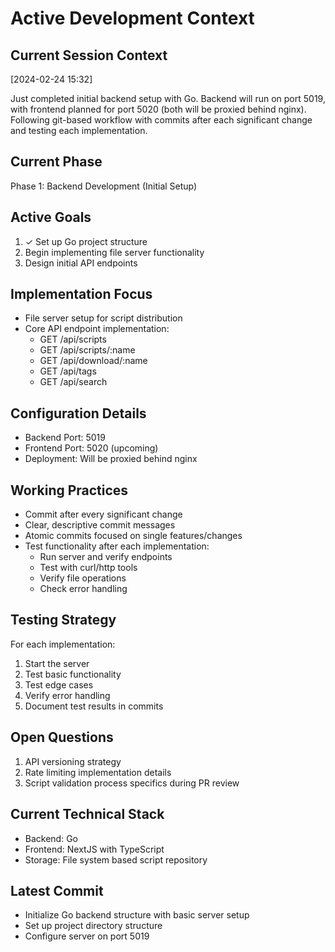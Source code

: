 # Active Development Context

## Current Session Context
[2024-02-24 15:32]

Just completed initial backend setup with Go. Backend will run on port 5019, with frontend planned for port 5020 (both will be proxied behind nginx). Following git-based workflow with commits after each significant change and testing each implementation.

## Current Phase
Phase 1: Backend Development (Initial Setup)

## Active Goals
1. ✓ Set up Go project structure
2. Begin implementing file server functionality
3. Design initial API endpoints

## Implementation Focus
- File server setup for script distribution
- Core API endpoint implementation:
  - GET /api/scripts
  - GET /api/scripts/:name
  - GET /api/download/:name
  - GET /api/tags
  - GET /api/search

## Configuration Details
- Backend Port: 5019
- Frontend Port: 5020 (upcoming)
- Deployment: Will be proxied behind nginx

## Working Practices
- Commit after every significant change
- Clear, descriptive commit messages
- Atomic commits focused on single features/changes
- Test functionality after each implementation:
  * Run server and verify endpoints
  * Test with curl/http tools
  * Verify file operations
  * Check error handling

## Testing Strategy
For each implementation:
1. Start the server
2. Test basic functionality
3. Test edge cases
4. Verify error handling
5. Document test results in commits

## Open Questions
1. API versioning strategy
2. Rate limiting implementation details
3. Script validation process specifics during PR review

## Current Technical Stack
- Backend: Go
- Frontend: NextJS with TypeScript
- Storage: File system based script repository

## Latest Commit
- Initialize Go backend structure with basic server setup
- Set up project directory structure
- Configure server on port 5019